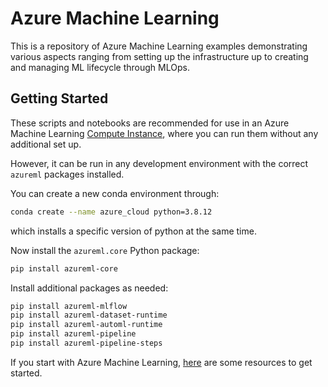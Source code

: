# Azure Machine Learning
This is a repository of Azure Machine Learning examples demonstrating various aspects ranging from setting up the infrastructure up to creating and managing ML lifecycle through MLOps.

## Getting Started
These scripts and notebooks are recommended for use in an Azure Machine Learning [Compute Instance](https://docs.microsoft.com/azure/machine-learning/concept-compute-instance), where you can run them without any additional set up.

However, it can be run in any development environment with the correct `azureml` packages installed.

You can create a new conda environment through:

```bash
conda create --name azure_cloud python=3.8.12
```

which installs a specific version of python at the same time.

Now install the `azureml.core` Python package:

```bash
pip install azureml-core
```

Install additional packages as needed:

```bash
pip install azureml-mlflow
pip install azureml-dataset-runtime
pip install azureml-automl-runtime
pip install azureml-pipeline
pip install azureml-pipeline-steps
```

If you start with Azure Machine Learning, [here](azure-ml-quickstarts) are some resources to get started.

